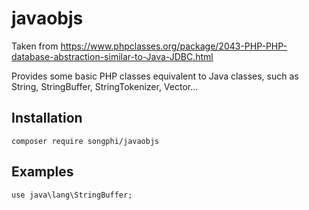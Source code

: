 # javaobjs

Taken from https://www.phpclasses.org/package/2043-PHP-PHP-database-abstraction-similar-to-Java-JDBC.html

Provides some basic PHP classes equivalent to Java classes, such as String, StringBuffer, StringTokenizer, Vector...

## Installation

```
composer require songphi/javaobjs
```

## Examples

```
use java\lang\StringBuffer;



```
